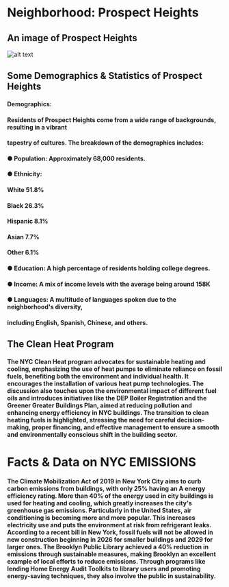 # **Neighborhood: Prospect Heights**

## An image of Prospect Heights

![alt text][logo]

[logo]: https://www.phndc.org/system/files/dot_map.jpg "Logo Title Text 2"

## Some Demographics & Statistics of Prospect Heights
#### Demographics:
#### Residents of Prospect Heights come from a wide range of backgrounds, resulting in a vibrant
#### tapestry of cultures. The breakdown of the demographics includes:
#### ● Population: Approximately 68,000 residents.
#### ● Ethnicity:
#### White 51.8%
#### Black 26.3%
#### Hispanic 8.1%
#### Asian 7.7%
#### Other 6.1%
#### ● Education: A high percentage of residents holding college degrees.
#### ● Income: A mix of income levels with the average being around 158K
#### ● Languages: A multitude of languages spoken due to the neighborhood's diversity,
#### including English, Spanish, Chinese, and others.

## The Clean Heat Program
#### The NYC Clean Heat program advocates for sustainable heating and cooling, emphasizing the use of heat pumps to eliminate reliance on fossil fuels, benefiting both the environment and individual health. It encourages the installation of various heat pump technologies. The discussion also touches upon the environmental impact of different fuel oils and introduces initiatives like the DEP Boiler Registration and the Greener Greater Buildings Plan, aimed at reducing pollution and enhancing energy efficiency in NYC buildings. The transition to clean heating fuels is highlighted, stressing the need for careful decision-making, proper financing, and effective management to ensure a smooth and environmentally conscious shift in the building sector.

# Facts & Data on NYC EMISSIONS
#### The Climate Mobilization Act of 2019 in New York City aims to curb carbon emissions from buildings, with only 25% having an A energy efficiency rating. More than 40% of the energy used in city buildings is used for heating and cooling, which greatly increases the city's greenhouse gas emissions. Particularly in the United States, air conditioning is becoming more and more popular. This increases electricity use and puts the environment at risk from refrigerant leaks. According to a recent bill in New York, fossil fuels will not be allowed in new construction beginning in 2026 for smaller buildings and 2029 for larger ones. The Brooklyn Public Library achieved a 40% reduction in emissions through sustainable measures, making Brooklyn an excellent example of local efforts to reduce emissions. Through programs like lending Home Energy Audit Toolkits to library users and promoting energy-saving techniques, they also involve the public in sustainability.
